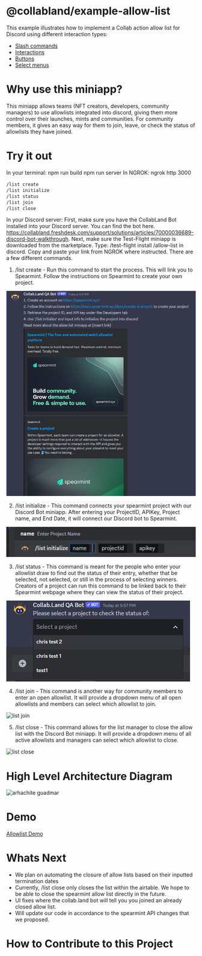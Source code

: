 # @collabland/example-allow-list

This example illustrates how to implement a Collab action allow list for Discord using
different interaction types:

- [Slash commands](https://discord.com/developers/docs/interactions/application-commands#slash-commands)
- [Interactions](https://discord.com/developers/docs/interactions/receiving-and-responding#interaction-object)
- [Buttons](https://discord.com/developers/docs/interactions/message-components#buttons)
- [Select menus](https://discord.com/developers/docs/interactions/message-components#select-menus)

# Why use this miniapp? 
This miniapp allows teams (NFT creators, developers, community managers) to use allowlists integrated into discord, giving them more control over their launches, mints and communities. For community members, it gives an easy way for them to join, leave, or check the status of allowlists they have joined.

# Try it out 
In your terminal:
npm run build npm run server 
In NGROK:
ngrok http 3000

```
/list create
/list initialize
/list status
/list join
/list close
```

In your Discord server:
First, make sure you have the CollabLand Bot installed into your Discord server. You can find the bot here. https://collabland.freshdesk.com/support/solutions/articles/70000036689-discord-bot-walkthrough. Next, make sure the Test-Flight miniapp is downloaded from the marketplace. Type: 
/test-flight install <https-url-from-ngrok>/allow-list
in discord. Copy and paste your link from NGROK where instructed.
There are a few different commands. 
1. /list create - Run this command to start the process. This will link you to Spearmint. Follow the instructions on Spearmint to create your own project. 

![/list create](docs/listcreate.png)

2. /list initialize - This command connects your spearmint project with our Discord Bot miniapp. After entering your ProjectID, APIKey, Project name, and End Date, it will connect our Discord bot to Spearmint. 

![/list initialize](docs/listinitialize.png)


3. /list status - This command is meant for the people who enter your allowlist draw to find out the status of their entry, whether that be selected, not selected, or still in the process of selecting winners. Creators of a project can run this command to be linked back to their Spearmint webpage where they can view the status of their project. 


![/list status](docs/dropdownmenuliststatus.png)

4. /list join - This command is another way for community members to enter an open allowlist. It will provide a dropdown menu of all open allowlists and members can select which allowlist to join.

![list join](https://github.com/david1u/mint-allow-list/assets/129913826/6c04df8b-8dfa-4e9f-b3ad-df9797186d0e)

5. /list close - This command allows for the list manager to close the allow list with the Discord Bot miniapp. It will provide a dropdown menu of all active allowlists and managers can select which allowlist to close.

![list close](https://github.com/david1u/mint-allow-list/assets/129913826/eba912ef-3afb-4070-a444-f3a069cfc11e)

# High Level Architecture Diagram  

![arhachite guadmar](https://github.com/david1u/mint-allow-list/assets/129913826/c61bc504-7d2e-4676-9b30-5290ff0418cb)


# Demo  
[Allowlist Demo](https://drive.google.com/file/d/1dA87dlv29rvYgB3CjBdmlt3KJEtlAgJj/view)  


# Whats Next  

- We plan on automating the closure of allow lists based on their inputted termination dates
- Currently, /list close only closes the list within the airtable. We hope to be able to close the spearmint allow list directly in the future.
- UI fixes where the collab.land bot will tell you you joined an already closed allow list.
- Will update our code in accordance to the spearmint API changes that we proposed.

# How to Contribute to this Project

